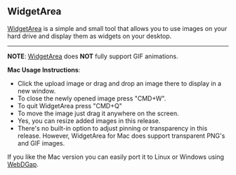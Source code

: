 WidgetArea
----------

[WidgetArea](https://sourceforge.net/projects/widgetarea/) is a simple and small tool that allows you to use images on your hard drive and display them as widgets on your desktop.

________________


**NOTE**: [WidgetArea](https://sourceforge.net/projects/widgetarea/) does **NOT** fully support GIF animations.

**Mac Usage Instructions**:  

  - Click the upload image or drag and drop an image there to display in a new window.  
  - To close the newly opened image press "CMD+W".  
  - To quit WidgetArea press "CMD+Q"  
  - To move the image just drag it anywhere on the screen.  
  - Yes, you can resize added images in this release.  
  - There's no built-in option to adjust pinning or transparency in this release. However, WidgetArea for Mac does support transparent PNG's and GIF images.

If you like the Mac version you can easily port it to Linux or Windows using [WebDGap](http://michaelsboost.github.io/WebDGap/).